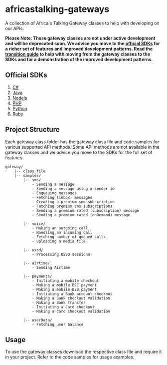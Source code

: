 # africastalking-gateways

A collection of Africa's Talking Gateway classes to help with developing on our APIs.

**Please Note: These gateway classes are not under active development and will be deprecated soon. We advice you move to the [official SDKs](#official-sdks) for a richer set of features and improved development patterns. Read the [transition guide](https://blog.africastalking.com/) to help with moving from the gateway classes to the SDKs and for a demonstration of the improved development patterns.**

## Official SDKs
1. [C#](https://github.com/AfricasTalkingLtd/africastalking.Net)
2. [Java](https://github.com/AfricasTalkingLtd/africastalking-java)
3. [Nodejs](https://github.com/AfricasTalkingLtd/africastalking-node.js)
4. [PHP](https://github.com/AfricasTalkingLtd/africastalking-php)
5. [Python](https://github.com/AfricasTalkingLtd/africastalking-python)
6. [Ruby](https://github.com/AfricasTalkingLtd/africastalking-ruby)

## Project Structure

Each gateway class folder has the gateway class file and code samples for various supported API methods. Some API methods are not available in the gateway classes and we advice you move to the SDKs for the full set of features.

```
gateway/
    |-- class_file
    |-- samples/
        |-- sms/
            - Sending a message
            - Sending a message using a sender id
            - Enqueuing messages
            - Fetching (inbox) messages
            - Creating a premium sms subscription
            - Fetching premium sms subscriptions
            - Sending a premium rated (subscription) message
            - Sending a premium rated (onDemand) message

        |-- voice/
            - Making an outgoing call
            - Handling an incoming call
            - Fetching number of queued calls
            - Uploading a media file

        |-- ussd/
            - Processing USSD sessions

        |-- airtime/
            - Sending Airtime

        |-- payments/
            - Initiating a mobile checkout
            - Making a mobile B2C payment
            - Making a mobile B2B payment
            - Initiating a Bank account checkout
            - Making a Bank checkout Validation
            - Making a Bank Transfer
            - Initiating a Card checkout
            - Making a card checkout validation

        |-- userData/
            - Fetching user balance
```

## Usage

To use the gateway classes download the respective class file and require it in your project. Refer to the code samples for usage examples.

